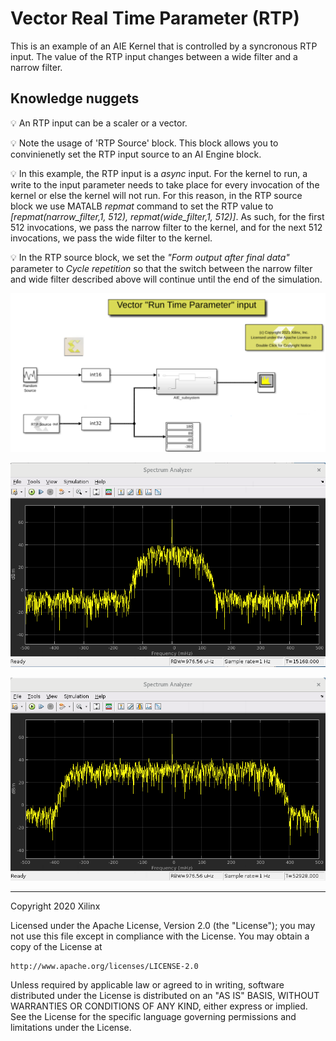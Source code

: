 # Vector Real Time Parameter (RTP)
This is an example of an AIE Kernel that is controlled by a syncronous RTP input. The value of the RTP input changes between a wide filter and a narrow filter.

## Knowledge nuggets
:bulb: An RTP input can be a scaler or a vector.

:bulb: Note the usage of 'RTP Source' block. This block allows you to convinienetly set the RTP input source to an AI Engine block.

:bulb: In this example, the RTP input is a _async_ input. For the kernel to run, a write to the input parameter needs to take place for every invocation of the kernel or else the kernel will not run. For this reason, in the RTP source block we use MATALB _repmat_ command to set the RTP value to _[repmat(narrow_filter,1, 512), repmat(wide_filter,1, 512)]_. As such, for the first 512 invocations, we pass the narrow filter to the kernel, and for the next 512 invocations, we pass the wide filter to the kernel.

:bulb: In the RTP source block, we set the _"Form output after final data"_ parameter to _Cycle repetition_ so that the switch between the narrow filter and wide filter described above will continue until the end of the simulation. 


![](images/screen_shot.PNG)

![](images/out_narrow.PNG)

![](images/out_wide.PNG)

------------
Copyright 2020 Xilinx

Licensed under the Apache License, Version 2.0 (the "License");
you may not use this file except in compliance with the License.
You may obtain a copy of the License at

    http://www.apache.org/licenses/LICENSE-2.0

Unless required by applicable law or agreed to in writing, software
distributed under the License is distributed on an "AS IS" BASIS,
WITHOUT WARRANTIES OR CONDITIONS OF ANY KIND, either express or implied.
See the License for the specific language governing permissions and
limitations under the License.
